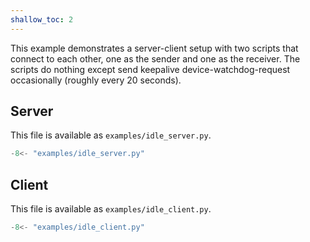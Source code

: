 ```yaml
---
shallow_toc: 2
---
```

This example demonstrates a server-client setup with two scripts that connect
to each other, one as the sender and one as the receiver. The scripts do 
nothing except send keepalive device-watchdog-request occasionally (roughly 
every 20 seconds).

## Server

This file is available as `examples/idle_server.py`.

```python
-8<- "examples/idle_server.py"
```

## Client

This file is available as `examples/idle_client.py`.

```python
-8<- "examples/idle_client.py"
```